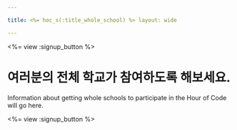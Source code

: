 ```yaml
---

title: <%= hoc_s(:title_whole_school) %> layout: wide

---
```


<%= view :signup_button %>

# 여러분의 전체 학교가 참여하도록 해보세요.

Information about getting whole schools to participate in the Hour of Code will go here.

<%= view :signup_button %>